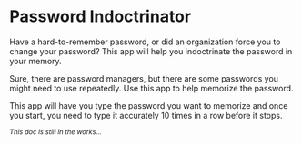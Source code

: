# Password Indoctrinator

Have a hard-to-remember password, or did an organization force you to change your password? This app will help you indoctrinate the password in your memory.

Sure, there are password managers, but there are some passwords you might need to use repeatedly. Use this app to help memorize the password.

This app will have you type the password you want to memorize and once you start, you need to type it accurately 10 times in a row before it stops.


<sub>*This doc is still in the works...*</sub>
